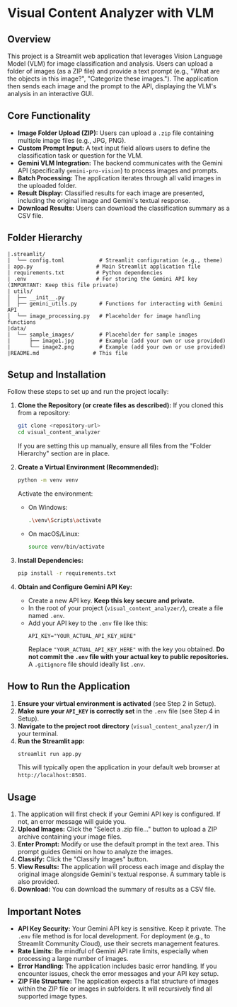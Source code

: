# Visual Content Analyzer with VLM

## Overview

This project is a Streamlit web application that leverages Vision Language Model (VLM) for image classification and analysis. Users can upload a folder of images (as a ZIP file) and provide a text prompt (e.g., "What are the objects in this image?", "Categorize these images."). The application then sends each image and the prompt to the API, displaying the VLM's analysis in an interactive GUI.

## Core Functionality

*   **Image Folder Upload (ZIP):** Users can upload a `.zip` file containing multiple image files (e.g., JPG, PNG).
*   **Custom Prompt Input:** A text input field allows users to define the classification task or question for the VLM.
*   **Gemini VLM Integration:** The backend communicates with the Gemini API (specifically `gemini-pro-vision`) to process images and prompts.
*   **Batch Processing:** The application iterates through all valid images in the uploaded folder.
*   **Result Display:** Classified results for each image are presented, including the original image and Gemini's textual response.
*   **Download Results:** Users can download the classification summary as a CSV file.

## Folder Hierarchy

```
|.streamlit/
|  └── config.toml           # Streamlit configuration (e.g., theme)
| app.py                    # Main Streamlit application file
| requirements.txt          # Python dependencies
| .env                      # For storing the Gemini API key (IMPORTANT: Keep this file private)
| utils/
│  ├── __init__.py
│  ├── gemini_utils.py       # Functions for interacting with Gemini API
│  └── image_processing.py   # Placeholder for image handling functions
|data/
|  └── sample_images/        # Placeholder for sample images
|      ├── image1.jpg        # Example (add your own or use provided)
|      └── image2.png        # Example (add your own or use provided)
|README.md                 # This file
```

## Setup and Installation

Follow these steps to set up and run the project locally:

1.  **Clone the Repository (or create files as described):**
    If you cloned this from a repository:
    ```bash
    git clone <repository-url>
    cd visual_content_analyzer
    ```
    If you are setting this up manually, ensure all files from the "Folder Hierarchy" section are in place.

2.  **Create a Virtual Environment (Recommended):**
    ```bash
    python -m venv venv
    ```
    Activate the environment:
    *   On Windows:
        ```bash
        .\venv\Scripts\activate
        ```
    *   On macOS/Linux:
        ```bash
        source venv/bin/activate
        ```

3.  **Install Dependencies:**
    ```bash
    pip install -r requirements.txt
    ```

4.  **Obtain and Configure Gemini API Key:**
    *   Create a new API key. **Keep this key secure and private.**
    *   In the root of your project (`visual_content_analyzer/`), create a file named `.env`.
    *   Add your API key to the `.env` file like this:
        ```env
        API_KEY="YOUR_ACTUAL_API_KEY_HERE"
        ```
        Replace `"YOUR_ACTUAL_API_KEY_HERE"` with the key you obtained.
        **Do not commit the `.env` file with your actual key to public repositories.** A `.gitignore` file should ideally list `.env`.

## How to Run the Application

1.  **Ensure your virtual environment is activated** (see Step 2 in Setup).
2.  **Make sure your `API_KEY` is correctly set** in the `.env` file (see Step 4 in Setup).
3.  **Navigate to the project root directory** (`visual_content_analyzer/`) in your terminal.
4.  **Run the Streamlit app:**
    ```bash
    streamlit run app.py
    ```
    This will typically open the application in your default web browser at `http://localhost:8501`.

## Usage

1.  The application will first check if your Gemini API key is configured. If not, an error message will guide you.
2.  **Upload Images:** Click the "Select a .zip file..." button to upload a ZIP archive containing your image files.
3.  **Enter Prompt:** Modify or use the default prompt in the text area. This prompt guides Gemini on how to analyze the images.
4.  **Classify:** Click the "Classify Images" button.
5.  **View Results:** The application will process each image and display the original image alongside Gemini's textual response. A summary table is also provided.
6.  **Download:** You can download the summary of results as a CSV file.

## Important Notes

*   **API Key Security:** Your Gemini API key is sensitive. Keep it private. The `.env` file method is for local development. For deployment (e.g., to Streamlit Community Cloud), use their secrets management features.
*   **Rate Limits:** Be mindful of Gemini API rate limits, especially when processing a large number of images.
*   **Error Handling:** The application includes basic error handling. If you encounter issues, check the error messages and your API key setup.
*   **ZIP File Structure:** The application expects a flat structure of images within the ZIP file or images in subfolders. It will recursively find all supported image types.
```
